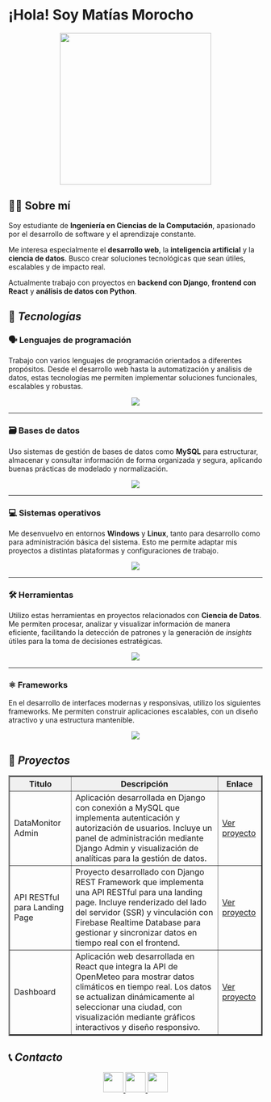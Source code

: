 # ¡Hola! Soy Matías Morocho

<div align="center">
  <img src="https://i.pinimg.com/236x/8b/b5/e2/8bb5e227b4374a9d99f34e912cf45334.jpg" width="300px"/>
</div>

## 👨‍💻 Sobre mí
Soy estudiante de **Ingeniería en Ciencias de la Computación**, apasionado por el desarrollo de software y el aprendizaje constante.  

Me interesa especialmente el **desarrollo web**, la **inteligencia artificial** y la **ciencia de datos**. Busco crear soluciones tecnológicas que sean útiles, escalables y de impacto real.  

Actualmente trabajo con proyectos en **backend con Django**, **frontend con React** y **análisis de datos con Python**.  

## 🧰 ***Tecnologías***


### 🗣️ Lenguajes de programación

Trabajo con varios lenguajes de programación orientados a diferentes propósitos. Desde el desarrollo web hasta la automatización y análisis de datos, estas tecnologías me permiten implementar soluciones funcionales, escalables y robustas.

<p align="center">
  <a href="https://skillicons.dev">
    <img src="https://skillicons.dev/icons?i=py,java,r,js,ts,html,css" />
  </a>
</p>
    
---

### 🗃️ Bases de datos

Uso sistemas de gestión de bases de datos como **MySQL** para estructurar, almacenar y consultar información de forma organizada y segura, aplicando buenas prácticas de modelado y normalización.

<p align="center">
  <a href="https://skillicons.dev">
    <img src="https://skillicons.dev/icons?i=mongodb,mysql" />
  </a>
</p>
    
---

### 💻 Sistemas operativos

Me desenvuelvo en entornos **Windows** y **Linux**, tanto para desarrollo como para administración básica del sistema. Esto me permite adaptar mis proyectos a distintas plataformas y configuraciones de trabajo.

<p align="center">
  <a href="https://skillicons.dev">
    <img src="https://skillicons.dev/icons?i=windows,linux" />
  </a>
</p>
    
---

### 🛠 Herramientas

Utilizo estas herramientas en proyectos relacionados con **Ciencia de Datos**. Me permiten procesar, analizar y visualizar información de manera eficiente, facilitando la detección de patrones y la generación de *insights* útiles para la toma de decisiones estratégicas.

<p align="center">
  <a href="https://skillicons.dev">
    <img src="https://skillicons.dev/icons?i=git,figma,postman" />
  </a>
</p>

---

### ⚛️ Frameworks

En el desarrollo de interfaces modernas y responsivas, utilizo los siguientes frameworks. Me permiten construir aplicaciones escalables, con un diseño atractivo y una estructura mantenible.

<p align="center">
  <a href="https://skillicons.dev">
    <img src="https://skillicons.dev/icons?i=django,tailwind,react,angular,express" />
  </a>
</p>


## 🚀 ***Proyectos***
<div align="center">
  <table border="2" cellpadding="10" cellspacing="0">    
    <thead>
      <tr style="background-color: #f0f0f0; font-weight: bold;">
        <th>Titulo</th>
        <th>Descripción</th>
        <th>Enlace</th>
      </tr>
    </thead>
    <tbody>
      <tr>
        <td>DataMonitor Admin</td>
        <td>Aplicación desarrollada en Django con conexión a MySQL que implementa autenticación y autorización de usuarios. Incluye un panel de administración mediante Django Admin y visualización de analíticas para la gestión de datos.</td>
        <td><a href="https://github.com/MatiDevlop/django_data_monitor.git">Ver proyecto</a></td>
      </tr>
      <tr>
        <td>API RESTful para Landing Page</td>
        <td>Proyecto desarrollado con Django REST Framework que implementa una API RESTful para una landing page. Incluye renderizado del lado del servidor (SSR) y vinculación con Firebase Realtime Database para gestionar y sincronizar datos en tiempo real con el frontend.</td>
        <td><a href="https://github.com/MatiDevlop/django_api_suite.git">Ver proyecto</a></td>
      </tr>
      <tr>
        <td>Dashboard </td>
        <td>Aplicación web desarrollada en React que integra la API de OpenMeteo para mostrar datos climáticos en tiempo real. Los datos se actualizan dinámicamente al seleccionar una ciudad, con visualización mediante gráficos interactivos y diseño responsivo.</td></td>
        <td><a href="https://github.com/MatiDevlop/dashboard.git">Ver proyecto</a></td>
      </tr>
    </tbody>
  </table>
</div>

## 📞 ***Contacto***

<div align="center">
  <a href="mailto:morochokevin64@gmail.com">
    <img src="https://cdn.jsdelivr.net/gh/devicons/devicon/icons/google/google-original.svg" width="40px" />
  </a>
  <a href="https://www.linkedin.com/in/matias-morocho-5a2435252/">
    <img src="https://cdn.jsdelivr.net/gh/devicons/devicon/icons/linkedin/linkedin-original.svg" width="40px" />
  </a>
  <a href="https://github.com/MatiDevlop">
    <img src="https://cdn.jsdelivr.net/gh/devicons/devicon/icons/github/github-original.svg" width="40px" />
  </a>
</div>
